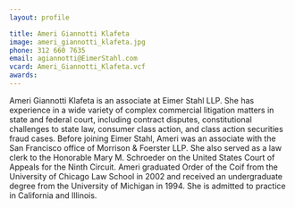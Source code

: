 ```yaml
---
layout: profile

title: Ameri Giannotti Klafeta
image: ameri_giannotti_klafeta.jpg
phone: 312 660 7635
email: agiannotti@EimerStahl.com
vcard: Ameri_Giannotti_Klafeta.vcf
awards:
---
```

Ameri Giannotti Klafeta is an associate at Eimer Stahl LLP. She has experience in a wide variety of complex commercial litigation matters in state and federal court, including contract disputes, constitutional challenges to state law, consumer class action, and class action securities fraud cases. Before joining Eimer Stahl, Ameri was an associate with the San Francisco office of Morrison & Foerster LLP. She also served as a law clerk to the Honorable Mary M. Schroeder on the United States Court of Appeals for the Ninth Circuit. Ameri graduated Order of the Coif from the University of Chicago Law School in 2002 and received an undergraduate degree from the University of Michigan in 1994. She is admitted to practice in California and Illinois.
